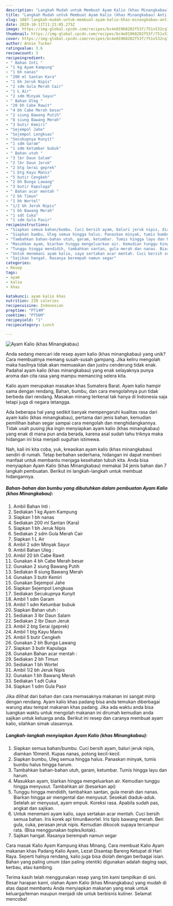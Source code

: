 ```yaml
---
description: "Langkah Mudah untuk Membuat Ayam Kalio (khas Minangkabau) Anti Gagal"
title: "Langkah Mudah untuk Membuat Ayam Kalio (khas Minangkabau) Anti Gagal"
slug: 1887-langkah-mudah-untuk-membuat-ayam-kalio-khas-minangkabau-anti-gagal
date: 2020-10-11T11:21:05.275Z
image: https://img-global.cpcdn.com/recipes/bc4e01968202f53f/751x532cq70/ayam-kalio-khas-minangkabau-foto-resep-utama.jpg
thumbnail: https://img-global.cpcdn.com/recipes/bc4e01968202f53f/751x532cq70/ayam-kalio-khas-minangkabau-foto-resep-utama.jpg
cover: https://img-global.cpcdn.com/recipes/bc4e01968202f53f/751x532cq70/ayam-kalio-khas-minangkabau-foto-resep-utama.jpg
author: Annie Tucker
ratingvalue: 3.6
reviewcount: 3
recipeingredient:
- " Bahan Inti "
- "1 kg Ayam Kampung"
- "1 bh nanas"
- "200 ml Santan Kara"
- "1 bh Jeruk Nipis"
- "2 sdm Gula Merah Cair"
- "1 L Air"
- "2 sdm Minyak Sayur"
- " Bahan Uleg "
- "20 bh Cabe Rawit"
- "4 bh Cabe Merah besar"
- "2 siung Bawang Putih"
- "8 siung Bawang Merah"
- "3 butir Kemiri"
- "Sejempol Jahe"
- "Sejempol Lengkuas"
- "Secukupnya Kunyit"
- "1 sdm Garam"
- "1 sdm Ketumbar bubuk"
- " Bahan utuh "
- "3 lbr Daun Salam"
- "2 lbr Daun Jeruk"
- "2 btg Serai geprek"
- "1 btg Kayu Manis"
- "5 butir Cengkeh"
- "2 bh Bunga Lawang"
- "3 butir Kapulaga"
- " Bahan acar mentah "
- "2 bh Timun"
- "1 bh Wortel"
- "1/2 bh Jeruk Nipis"
- "1 bh Bawang Merah"
- "1 sdt Cuka"
- "1 sdm Gula Pasir"
recipeinstructions:
- "Siapkan semua bahan/bumbu. Cuci bersih ayam, baluri jeruk nipis, diamkan 10menit. Kupas nanas, potong kecil-kecil."
- "Siapkan bumbu, Uleg semua hingga halus. Panaskan minyak, tumis bumbu halus hingga harum."
- "Tambahkan bahan-bahan utuh, garam, ketumbar. Tumis hingga layu dan harum."
- "Masukkan ayam, biarkan hingga mengeluarkan air. Kemudian tunggu hingga menyusut. Tambahkan air (besarkan api)"
- "Tunggu hingga mendidih, tambahkan santan, gula merah dan nanas. Biarkan hingga air mengental dan menyusut. Sesekali diaduk-aduk. Setelah air menyusut, ayam empuk. Koreksi rasa. Apabila sudah pas, angkat dan sajikan."
- "Untuk menemani ayam kalio, saya sertakan acar mentah. Cuci bersih semua bahan. Iris korek api timun&amp;wortel. Iris tipis bawang merah. Beri gula, cuka, perasan jeruk nipis. Kemudian dikocok supaya tercampur rata. (Bisa menggunakan toples/kotak)."
- "Sajikan hangat. Rasanya berempah namun segar"
categories:
- Resep
tags:
- ayam
- kalio
- khas

katakunci: ayam kalio khas 
nutrition: 239 calories
recipecuisine: Indonesian
preptime: "PT14M"
cooktime: "PT56M"
recipeyield: "1"
recipecategory: Lunch

---
```



![Ayam Kalio (khas Minangkabau)](https://img-global.cpcdn.com/recipes/bc4e01968202f53f/751x532cq70/ayam-kalio-khas-minangkabau-foto-resep-utama.jpg)

Anda sedang mencari ide resep ayam kalio (khas minangkabau) yang unik? Cara membuatnya memang susah-susah gampang. Jika keliru mengolah maka hasilnya tidak akan memuaskan dan justru cenderung tidak enak. Padahal ayam kalio (khas minangkabau) yang enak selayaknya punya aroma dan cita rasa yang mampu memancing selera kita.

Kalio ayam merupakan masakan khas Sumatera Barat. Ayam kalio hampir sama dengan rendang, Bahan, bumbu, dan cara mengolahnya pun tidak berbeda dari rendang. Masakan minang terkenal tak hanya di Indonesia saja tetapi juga di negara tetangga.

Ada beberapa hal yang sedikit banyak mempengaruhi kualitas rasa dari ayam kalio (khas minangkabau), pertama dari jenis bahan, kemudian pemilihan bahan segar sampai cara mengolah dan menghidangkannya. Tidak usah pusing jika ingin menyiapkan ayam kalio (khas minangkabau) yang enak di mana pun anda berada, karena asal sudah tahu triknya maka hidangan ini bisa menjadi suguhan istimewa.


Nah, kali ini kita coba, yuk, kreasikan ayam kalio (khas minangkabau) sendiri di rumah. Tetap berbahan sederhana, hidangan ini dapat memberi manfaat untuk membantu menjaga kesehatan tubuh kita. Anda bisa menyiapkan Ayam Kalio (khas Minangkabau) memakai 34 jenis bahan dan 7 langkah pembuatan. Berikut ini langkah-langkah untuk membuat hidangannya.

<!--inarticleads1-->

##### Bahan-bahan dan bumbu yang dibutuhkan dalam pembuatan Ayam Kalio (khas Minangkabau):

1. Ambil  Bahan Inti :
1. Sediakan 1 kg Ayam Kampung
1. Siapkan 1 bh nanas
1. Sediakan 200 ml Santan (Kara)
1. Siapkan 1 bh Jeruk Nipis
1. Sediakan 2 sdm Gula Merah Cair
1. Siapkan 1 L Air
1. Ambil 2 sdm Minyak Sayur
1. Ambil  Bahan Uleg :
1. Ambil 20 bh Cabe Rawit
1. Gunakan 4 bh Cabe Merah besar
1. Gunakan 2 siung Bawang Putih
1. Sediakan 8 siung Bawang Merah
1. Gunakan 3 butir Kemiri
1. Gunakan Sejempol Jahe
1. Siapkan Sejempol Lengkuas
1. Sediakan Secukupnya Kunyit
1. Ambil 1 sdm Garam
1. Ambil 1 sdm Ketumbar bubuk
1. Siapkan  Bahan utuh :
1. Sediakan 3 lbr Daun Salam
1. Sediakan 2 lbr Daun Jeruk
1. Ambil 2 btg Serai (geprek)
1. Ambil 1 btg Kayu Manis
1. Ambil 5 butir Cengkeh
1. Gunakan 2 bh Bunga Lawang
1. Siapkan 3 butir Kapulaga
1. Gunakan  Bahan acar mentah :
1. Sediakan 2 bh Timun
1. Sediakan 1 bh Wortel
1. Ambil 1/2 bh Jeruk Nipis
1. Gunakan 1 bh Bawang Merah
1. Sediakan 1 sdt Cuka
1. Siapkan 1 sdm Gula Pasir


Jika dilihat dari bahan dan cara memasaknya makanan ini sangat mirip dengan rendang. Ayam kalio khas padang bisa anda temukan diberbagai warung atau tempat makanan khas padang. Jika ada waktu anda bisa luangkan waktu untuk mengolah makanan ini dirumah kemudian anda sajikan untuk keluarga anda. Berikut ini resep dan caranya membuat ayam kalio, silahkan simak ulasannya. 

<!--inarticleads2-->

##### Langkah-langkah menyiapkan Ayam Kalio (khas Minangkabau):

1. Siapkan semua bahan/bumbu. Cuci bersih ayam, baluri jeruk nipis, diamkan 10menit. Kupas nanas, potong kecil-kecil.
1. Siapkan bumbu, Uleg semua hingga halus. Panaskan minyak, tumis bumbu halus hingga harum.
1. Tambahkan bahan-bahan utuh, garam, ketumbar. Tumis hingga layu dan harum.
1. Masukkan ayam, biarkan hingga mengeluarkan air. Kemudian tunggu hingga menyusut. Tambahkan air (besarkan api)
1. Tunggu hingga mendidih, tambahkan santan, gula merah dan nanas. Biarkan hingga air mengental dan menyusut. Sesekali diaduk-aduk. Setelah air menyusut, ayam empuk. Koreksi rasa. Apabila sudah pas, angkat dan sajikan.
1. Untuk menemani ayam kalio, saya sertakan acar mentah. Cuci bersih semua bahan. Iris korek api timun&amp;wortel. Iris tipis bawang merah. Beri gula, cuka, perasan jeruk nipis. Kemudian dikocok supaya tercampur rata. (Bisa menggunakan toples/kotak).
1. Sajikan hangat. Rasanya berempah namun segar


Cara masak Kalio Ayam Kampung khas Minang. Cara membuat Kalio Ayam makanan khas Padang Kalio Ayam, Lezat Disantap Bareng Ketupat di Hari Raya. Seperti halnya rendang, kalio juga bisa diolah dengan berbagai isian. Bahan yang paling umum (dan paling otentik) digunakan adalah daging sapi, kerbau, atau kambing. 

Terima kasih telah menggunakan resep yang tim kami tampilkan di sini. Besar harapan kami, olahan Ayam Kalio (khas Minangkabau) yang mudah di atas dapat membantu Anda menyiapkan makanan yang enak untuk keluarga/teman maupun menjadi ide untuk berbisnis kuliner. Selamat mencoba!
